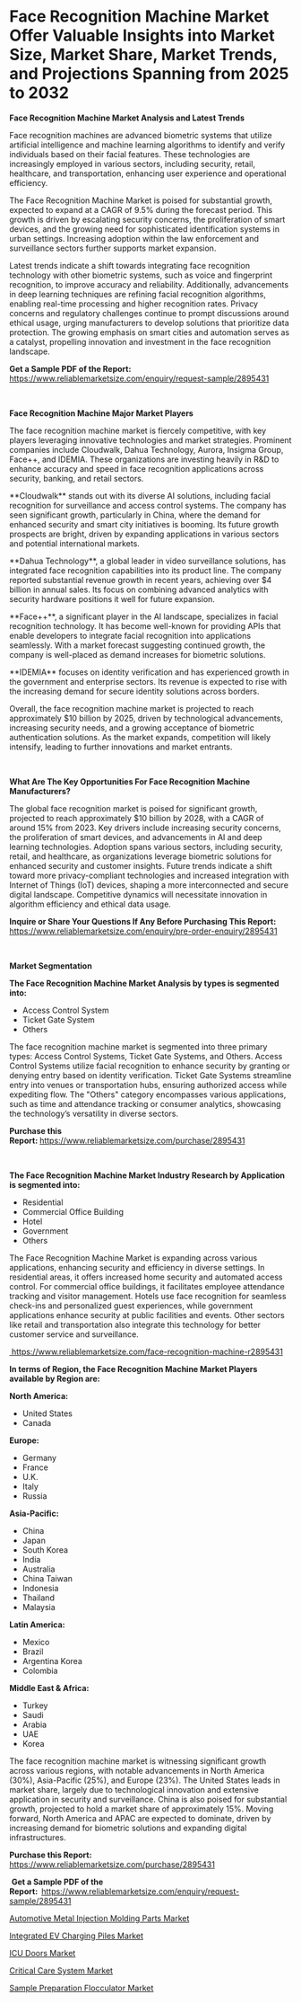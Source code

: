 <p><h1>Face Recognition Machine Market Offer Valuable Insights into Market Size, Market Share, Market Trends, and Projections Spanning from 2025 to 2032</h1></p><p><strong>Face Recognition Machine Market Analysis and Latest Trends</strong></p>
<p><p>Face recognition machines are advanced biometric systems that utilize artificial intelligence and machine learning algorithms to identify and verify individuals based on their facial features. These technologies are increasingly employed in various sectors, including security, retail, healthcare, and transportation, enhancing user experience and operational efficiency.</p><p>The Face Recognition Machine Market is poised for substantial growth, expected to expand at a CAGR of 9.5% during the forecast period. This growth is driven by escalating security concerns, the proliferation of smart devices, and the growing need for sophisticated identification systems in urban settings. Increasing adoption within the law enforcement and surveillance sectors further supports market expansion. </p><p>Latest trends indicate a shift towards integrating face recognition technology with other biometric systems, such as voice and fingerprint recognition, to improve accuracy and reliability. Additionally, advancements in deep learning techniques are refining facial recognition algorithms, enabling real-time processing and higher recognition rates. Privacy concerns and regulatory challenges continue to prompt discussions around ethical usage, urging manufacturers to develop solutions that prioritize data protection. The growing emphasis on smart cities and automation serves as a catalyst, propelling innovation and investment in the face recognition landscape.</p></p>
<p><strong>Get a Sample PDF of the Report:&nbsp;</strong> <a href="https://www.reliablemarketsize.com/enquiry/request-sample/2895431?utm_campaign=1898&utm_medium=2&utm_source=Github&utm_content=ia&utm_term=15032025&utm_id=face-recognition-machine">https://www.reliablemarketsize.com/enquiry/request-sample/2895431</a></p>
<p>&nbsp;</p>
<p><strong>Face Recognition Machine Major Market Players</strong></p>
<p><p>The face recognition machine market is fiercely competitive, with key players leveraging innovative technologies and market strategies. Prominent companies include Cloudwalk, Dahua Technology, Aurora, Insigma Group, Face++, and IDEMIA. These organizations are investing heavily in R&D to enhance accuracy and speed in face recognition applications across security, banking, and retail sectors.</p><p>**Cloudwalk** stands out with its diverse AI solutions, including facial recognition for surveillance and access control systems. The company has seen significant growth, particularly in China, where the demand for enhanced security and smart city initiatives is booming. Its future growth prospects are bright, driven by expanding applications in various sectors and potential international markets.</p><p>**Dahua Technology**, a global leader in video surveillance solutions, has integrated face recognition capabilities into its product line. The company reported substantial revenue growth in recent years, achieving over $4 billion in annual sales. Its focus on combining advanced analytics with security hardware positions it well for future expansion.</p><p>**Face++**, a significant player in the AI landscape, specializes in facial recognition technology. It has become well-known for providing APIs that enable developers to integrate facial recognition into applications seamlessly. With a market forecast suggesting continued growth, the company is well-placed as demand increases for biometric solutions.</p><p>**IDEMIA** focuses on identity verification and has experienced growth in the government and enterprise sectors. Its revenue is expected to rise with the increasing demand for secure identity solutions across borders.</p><p>Overall, the face recognition machine market is projected to reach approximately $10 billion by 2025, driven by technological advancements, increasing security needs, and a growing acceptance of biometric authentication solutions. As the market expands, competition will likely intensify, leading to further innovations and market entrants.</p></p>
<p>&nbsp;</p>
<p><strong>What Are The Key Opportunities For Face Recognition Machine Manufacturers?</strong></p>
<p><p>The global face recognition market is poised for significant growth, projected to reach approximately $10 billion by 2028, with a CAGR of around 15% from 2023. Key drivers include increasing security concerns, the proliferation of smart devices, and advancements in AI and deep learning technologies. Adoption spans various sectors, including security, retail, and healthcare, as organizations leverage biometric solutions for enhanced security and customer insights. Future trends indicate a shift toward more privacy-compliant technologies and increased integration with Internet of Things (IoT) devices, shaping a more interconnected and secure digital landscape. Competitive dynamics will necessitate innovation in algorithm efficiency and ethical data usage.</p></p>
<p><strong>Inquire or Share Your Questions If Any Before Purchasing This Report:</strong> <a href="https://www.reliablemarketsize.com/enquiry/pre-order-enquiry/2895431?utm_campaign=1898&utm_medium=2&utm_source=Github&utm_content=ia&utm_term=15032025&utm_id=face-recognition-machine">https://www.reliablemarketsize.com/enquiry/pre-order-enquiry/2895431</a></p>
<p>&nbsp;</p>
<p><strong>Market Segmentation</strong></p>
<p><strong>The Face Recognition Machine Market Analysis by types is segmented into:</strong></p>
<p><ul><li>Access Control System</li><li>Ticket Gate System</li><li>Others</li></ul></p>
<p><p>The face recognition machine market is segmented into three primary types: Access Control Systems, Ticket Gate Systems, and Others. Access Control Systems utilize facial recognition to enhance security by granting or denying entry based on identity verification. Ticket Gate Systems streamline entry into venues or transportation hubs, ensuring authorized access while expediting flow. The "Others" category encompasses various applications, such as time and attendance tracking or consumer analytics, showcasing the technology’s versatility in diverse sectors.</p></p>
<p><strong>Purchase this Report:&nbsp;</strong><a href="https://www.reliablemarketsize.com/purchase/2895431?utm_campaign=1898&utm_medium=2&utm_source=Github&utm_content=ia&utm_term=15032025&utm_id=face-recognition-machine">https://www.reliablemarketsize.com/purchase/2895431</a></p>
<p>&nbsp;</p>
<p><strong>The Face Recognition Machine Market Industry Research by Application is segmented into:</strong></p>
<p><ul><li>Residential</li><li>Commercial Office Building</li><li>Hotel</li><li>Government</li><li>Others</li></ul></p>
<p><p>The Face Recognition Machine Market is expanding across various applications, enhancing security and efficiency in diverse settings. In residential areas, it offers increased home security and automated access control. For commercial office buildings, it facilitates employee attendance tracking and visitor management. Hotels use face recognition for seamless check-ins and personalized guest experiences, while government applications enhance security at public facilities and events. Other sectors like retail and transportation also integrate this technology for better customer service and surveillance.</p></p>
<p><a href="https://www.reliablemarketsize.com/face-recognition-machine-r2895431?utm_campaign=1898&utm_medium=2&utm_source=Github&utm_content=ia&utm_term=15032025&utm_id=face-recognition-machine">&nbsp;https://www.reliablemarketsize.com/face-recognition-machine-r2895431</a></p>
<p><strong>In terms of Region, the Face Recognition Machine Market Players available by Region are:</strong></p>
<p>
    <p> <strong> North America: </strong>
        <ul>
            <li>United States</li>
            <li>Canada</li>
        </ul>
        </p> 
    <p> <strong> Europe: </strong>
        <ul>
            <li>Germany</li>
            <li>France</li>
            <li>U.K.</li>
            <li>Italy</li>
            <li>Russia</li>
        </ul>
        </p> 
    <p> <strong> Asia-Pacific: </strong>
        <ul>
            <li>China</li>
            <li>Japan</li>
            <li>South Korea</li>
            <li>India</li>
            <li>Australia</li>
            <li>China Taiwan</li>
            <li>Indonesia</li>
            <li>Thailand</li>
            <li>Malaysia</li>
        </ul>
        </p> 
    <p> <strong> Latin America: </strong>
        <ul>
            <li>Mexico</li>
            <li>Brazil</li>
            <li>Argentina Korea</li>
            <li>Colombia</li>
        </ul>
        </p> 
    <p> <strong> Middle East & Africa: </strong>
        <ul>
            <li>Turkey</li>
            <li>Saudi</li>
            <li>Arabia</li>
            <li>UAE</li>
            <li>Korea</li>
        </ul>
    </p>
    </p>
<p><p>The face recognition machine market is witnessing significant growth across various regions, with notable advancements in North America (30%), Asia-Pacific (25%), and Europe (23%). The United States leads in market share, largely due to technological innovation and extensive application in security and surveillance. China is also poised for substantial growth, projected to hold a market share of approximately 15%. Moving forward, North America and APAC are expected to dominate, driven by increasing demand for biometric solutions and expanding digital infrastructures.</p></p>
<p><strong>Purchase this Report: </strong><a href="https://www.reliablemarketsize.com/purchase/2895431?utm_campaign=1898&utm_medium=2&utm_source=Github&utm_content=ia&utm_term=15032025&utm_id=face-recognition-machine">https://www.reliablemarketsize.com/purchase/2895431</a></p>
<p>&nbsp;<strong>Get a Sample PDF of the Report:&nbsp;&nbsp;</strong><a href="https://www.reliablemarketsize.com/enquiry/request-sample/2895431?utm_campaign=1898&utm_medium=2&utm_source=Github&utm_content=ia&utm_term=15032025&utm_id=face-recognition-machine">https://www.reliablemarketsize.com/enquiry/request-sample/2895431</a></p>
<p><strong></strong></p>
<p><p><a href="https://github.com/kevoncesya4j/Market-Research-Report-List-1/blob/main/automotive-metal-injection-molding-parts-market.md?utm_campaign=1898&utm_medium=2&utm_source=Github&utm_content=ia&utm_term=15032025&utm_id=face-recognition-machine">Automotive Metal Injection Molding Parts Market</a></p><p><a href="https://github.com/paulierasho/Market-Research-Report-List-1/blob/main/integrated-ev-charging-piles-market.md?utm_campaign=1898&utm_medium=2&utm_source=Github&utm_content=ia&utm_term=15032025&utm_id=face-recognition-machine">Integrated EV Charging Piles Market</a></p><p><a href="https://github.com/ziringebrur1/Market-Research-Report-List-1/blob/main/icu-doors-market.md?utm_campaign=1898&utm_medium=2&utm_source=Github&utm_content=ia&utm_term=15032025&utm_id=face-recognition-machine">ICU Doors Market</a></p><p><a href="https://github.com/pelegeazlie5/Market-Research-Report-List-1/blob/main/critical-care-system-market.md?utm_campaign=1898&utm_medium=2&utm_source=Github&utm_content=ia&utm_term=15032025&utm_id=face-recognition-machine">Critical Care System Market</a></p><p><a href="https://github.com/perbetpereir/Market-Research-Report-List-1/blob/main/sample-preparation-flocculator-market.md?utm_campaign=1898&utm_medium=2&utm_source=Github&utm_content=ia&utm_term=15032025&utm_id=face-recognition-machine">Sample Preparation Flocculator Market</a></p></p>